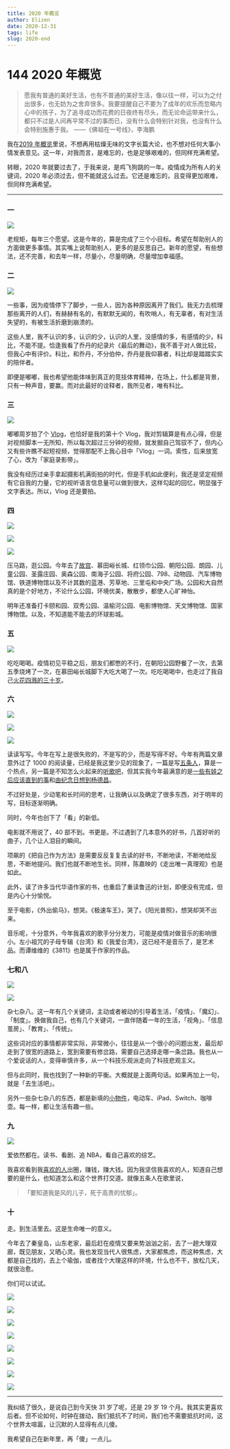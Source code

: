 ```yaml
--- 
title: 2020 年概览
author: Elizen
date: 2020-12-31
tags: life
slug: 2020-end
---
```


# 144 2020 年概览

> 愿我有普通的美好生活，也有不普通的美好生活，像以往一样，可以为之付出很多，也无妨为之舍弃很多。我要提醒自己不要为了成年的欢乐而忽略内心中的孩子，为了追寻成功而花费的日夜终有尽头，而无论命运带来什么，都只不过是人间再平常不过的事而已，没有什么会特别针对我，也没有什么会特别施惠于我。
> ——《佛祖在一号线》，李海鹏

我在[2019 年概览](https://mp.weixin.qq.com/s/jQ4RQZma3Bmd4IG4lU4SQw)里说，不想再用枯燥无味的文字长篇大论，也不想对任何大事小情发表意见。这一年，对我而言，是难忘的，也是足够艰难的，但同样充满希望。

转眼，2020 年就要过去了，于我来说，是鸡飞狗跳的一年。疫情成为所有人的关键词，2020 年必须过去，但不能就这么过去。它还是难忘的，且变得更加艰难，但同样充满希望。

---- 

### 一

![](https://static.elizen.me/img/2020-12-30-081711.jpg)

老规矩，每年三个愿望。这是今年的，算是完成了三个小目标。希望在帮助别人的方面做更多事情。其实嘴上说帮助别人，更多的是反思自己。新年的愿望，有些想法，还不完善，和去年一样，尽量小，尽量明确，尽量增加幸福感。

### 二

![](https://static.elizen.me/img/2020-12-30-082723.jpg)

一些事，因为疫情停下了脚步，一些人，因为各种原因离开了我们。我无力去梳理那些离开的人们，有赫赫有名的，有默默无闻的，有吹哨人，有无辜者，有对生活失望的，有被生活折磨到崩溃的。

这些人里，我不认识的多，认识的少，认识的人里，没感情的多，有感情的少。科比，不能不提。恰逢我看了乔丹的纪录片《最后的舞动》，我不善于对人做比较，但我心中有评价。科比，和乔丹，不分伯仲，乔丹是我仰慕者，科比却是踏踏实实的陪伴者。

即便是嘟嘟，我也希望他能体味到真正的竞技体育精神，在场上，什么都是背景，只有一种声音，要赢。而对此最好的诠释者，我所见者，唯有科比。

### 三

![](https://static.elizen.me/img/2020-12-30-085031.jpg)

嘟嘟周岁拍了个 [Vlog](https://mp.weixin.qq.com/s/6DXMjXGrCVRutUZ624aAbQ)，也恰好是我的第十个 Vlog，我对剪辑算是有点心得，但是对视频脚本一无所知，所以每次超过三分钟的视频，就发掘自己驾驭不了，但内心又有些许瞧不起短视频，觉得那配不上我心目中「Vlog」一词。索性，后来放宽了心，改为「家庭录影带」。

我没有经历过亲手拿起摄影机满街拍的时代，但是手机如此便利，我还是坚定视频有它自我的力量，它的视听语言信息量可以做到很大，这样勾起的回忆，明显强于文字表达。所以，Vlog 还是要拍。

### 四

![](https://static.elizen.me/img/2020-12-30-101348.jpg)

![](https://static.elizen.me/img/2020-12-30-101456.jpg)

![](https://static.elizen.me/img/2020-12-30-8FFC748F-3886-44C5-AAFB-6D6362F1354A.jpg)

压马路，逛公园。今年去了[故宫](https://mp.weixin.qq.com/s?__biz=MzAwNDAyMDk5Mw==&mid=2650792604&idx=1&sn=4bb7158b2f5537824893c0cbc38353fe&chksm=83390cf2b44e85e462dea0046affe89c122783708055e4216678c96f2dcddcac3e5f949f5cc2&token=476121607&lang=zh_CN#rd)、慕田峪长城、红领巾公园、朝阳公园、朗园、儿童公园、圣露庄园、奥森公园、南海子公园、将府公园、798、动物园、汽车博物馆、铁道博物馆以及不计其数的蓝港、芳草地、三里屯和中央广场。公园和大自然真的是个好地方，不论什么公园，环境优美，散散步，都使人心旷神怡。

明年还准备打卡颐和园、双秀公园、温榆河公园、电影博物馆、天文博物馆、国家博物馆。以及，不知道能不能去的环球影城。

### 五

![](https://static.elizen.me/img/2020-12-30-100942.jpg)

吃吃喝喝。疫情初见平稳之后，朋友们都憋的不行，在朝阳公园野餐了一次，去第五季烧烤了一次，在慕田峪长城脚下大吃大喝了一次。吃吃喝喝中，也走过了我自己[火花四溅的三十岁](https://mp.weixin.qq.com/s?__biz=MzAwNDAyMDk5Mw==&mid=2650792587&idx=1&sn=cc01bd70d003ac6bc86064829c52957c&chksm=83390ce5b44e85f3c84b02d26721fc29ae41b529a5cb2ee15251b9380b295995c129238379ad&token=476121607&lang=zh_CN#rd)。

### 六

![](https://static.elizen.me/img/2020-12-30-102133.jpg)

![](https://static.elizen.me/img/2020-12-30-110158.jpg)

![](https://static.elizen.me/img/2020-12-30-110203.jpg)

读读写写。今年在写上是很失败的，不是写的少，而是写得不好。今年有两篇文章意外过了 1000 的阅读量，已经是我这里少见的现象了，一篇是写[五条人](https://mp.weixin.qq.com/s?__biz=MzAwNDAyMDk5Mw==&mid=2650792709&idx=1&sn=01e9c2d91fa076620cfc4a1acdd162a8&chksm=83390d6bb44e847d4f4ddfac3f1c626896b3a5f6929386d9f5dac4e80cefd049093e24f65741&token=476121607&lang=zh_CN#rd)，算是一个热点，另一篇是不知怎么火起来的[听歌吧](https://mp.weixin.qq.com/s?__biz=MzAwNDAyMDk5Mw==&mid=2650792763&idx=1&sn=c4e278457f69d617533aaf5d693ca117&chksm=83390d55b44e8443f68a569de866c7f9517c1122c26bd4a09b63a89d22f4a195ff8f5e011fe9&token=476121607&lang=zh_CN#rd)，但其实我今年最满意的是[一些有娃之后应该直到的事](https://mp.weixin.qq.com/s?__biz=MzAwNDAyMDk5Mw==&mid=2650792704&idx=1&sn=50b84be681b2255cc2f73acf2c3db317&chksm=83390d6eb44e8478e849082e9e0395133d458e0e7fd7d9cc87a28977a0c6769f39614350dcce&token=476121607&lang=zh_CN#rd)和[由纪念日想到杨德昌](https://mp.weixin.qq.com/s?__biz=MzAwNDAyMDk5Mw==&mid=2650792603&idx=1&sn=7addf0cba8cba7ad1dcc18206c18d820&chksm=83390cf5b44e85e317288ecb444464fc34993843ffee230454e1152bf69b395d666f8c092148&token=476121607&lang=zh_CN#rd)。

不过好处是，少动笔和长时间的思考，让我确认以及确定了很多东西，对于明年的写，目标逐渐明确。

同时，今年也创下了「看」的新低。

电影就不用说了，40 部不到。书更是。不过遇到了几本意外的好书，几首好听的曲子，几个让人泪目的瞬间。

项飙的《把自己作为方法》是需要反反复复去读的好书，不断地读，不断地给反思，不断地提问。我们也就不断地生长。同样，陈嘉映的《走出唯一真理观》也是如此。

此外，读了许多当代华语作家的书，也重启了重读鲁迅的计划，即便没有完成，但是内心十分愉悦。

至于电影，《外出偷马》，想哭。《极速车王》，哭了。《阳光普照》，想哭却哭不出来。

音乐呢，十分意外，今年我喜欢的歌手分分发力，可能是疫情对做音乐的影响很小。左小祖咒的子母专辑《台湾》和《我爱台湾》，这已经不是音乐了，是艺术品。而谭维维的《3811》也是属于作家的作品。

### 七和八

![](70FEE925-A316-45AA-B41D-A5AA33802625_1_102_o.jpeg)

![](https://static.elizen.me/img/2020-12-30-103336.jpg)

杂七杂八。这一年有几个关键词，主动或者被动的引导着生活，「疫情」、「魔幻」、「制度」。换做我自己，也有几个关键词，一直伴随着一年的生活，「视角」、「信息茧房」、「教育」、「传统」。

这些词对应的事情都非常实际，非常微小，往往是从一个很小的问题出发，最后却走到了很宽的道路上，宽到需要有修岔路，需要自己选择走哪一条岔路。我也从一个爱说话的人，变得审慎许多，从一个科技乐观派走向了科技悲观主义。

但与此同时，我也找到了一种新的平衡。大概就是上面两句话。如果再加上一句，就是「去生活吧」。

另外一些杂七杂八的东西，都是新填的[小物件](https://mp.weixin.qq.com/s?__biz=MzAwNDAyMDk5Mw==&mid=2650792653&idx=1&sn=29b52619185d1b72598f6f5c3ad0322a&chksm=83390ca3b44e85b5641ac24ca88239c748888ecaaa054b421756d35daf8a3da62fbcd23e1958&token=476121607&lang=zh_CN#rd)，电动车、iPad、Switch、咖啡壶。每一样，都让生活有趣一些。

### 九

![](https://static.elizen.me/img/2020-12-30-103941.jpg)

爱依然都在。读书、看剧、追 NBA，看自己喜欢的综艺。

我喜欢看到我[喜欢的人](https://mp.weixin.qq.com/s?__biz=MzAwNDAyMDk5Mw==&mid=2650792709&idx=1&sn=01e9c2d91fa076620cfc4a1acdd162a8&chksm=83390d6bb44e847d4f4ddfac3f1c626896b3a5f6929386d9f5dac4e80cefd049093e24f65741&token=476121607&lang=zh_CN#rd)出圈，赚钱，赚大钱。因为我坚信我喜欢的人，知道自己想要的是什么，也知道怎么和这个世界打交道。就像五条人在歌里说，

> 「要知道我是风的儿子，死于高贵的忧郁」。

### 十

走。到生活里去。这是生命唯一的意义。

今年去了秦皇岛，山东老家，最后赶在疫情又要来势汹汹之前，去了一趟大理双廊，既见朋友，又晒心灵。我也发现当代人很焦虑，大家都焦虑，而这种焦虑，大都是自己找的，去上个瑜伽，或者找个大理这样的环境，什么也不干，放松几天，就很治愈。

你们可以试试。

![](https://static.elizen.me/img/2020-12-30-IMG_5006.jpg)

![](https://static.elizen.me/img/2020-12-30-EDE9D01B-7B65-4530-B8BD-1C435A8C9869-17460-00000A98C0708AC4.JPG)

![](https://static.elizen.me/img/2020-12-30-IMG_5007.jpg)

![](https://static.elizen.me/img/2020-12-30-IMG_5170.JPG)

![](https://static.elizen.me/img/2020-12-30-IMG_5501.jpg)

![](https://static.elizen.me/img/2020-12-30-IMG_5505.jpg)

![](https://static.elizen.me/img/2020-12-30-FullSizeRender.jpg)

![](https://static.elizen.me/img/2020-12-30-IMG_4840.jpeg)

---- 

我纠结了很久，是说自己到今天快 31 岁了呢，还是 29 岁 19 个月。我其实更喜欢后者。但不论如何，时钟在拨动，我们抵抗不了时间，我们也不需要抵抗时间，这个世界太喧嚣，让沉默的人显得有点儿傻。

我希望自己在新年里，再「傻」一点儿。